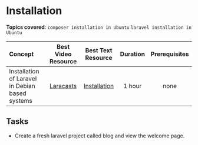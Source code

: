 # Installation

**Topics covered**:
`composer installation in Ubuntu`
`laravel installation in Ubuntu`

Concept | Best Video Resource | Best Text Resource | Duration | Prerequisites
:-- | :--: | :--: | :--: | :--:
Installation of Laravel in Debian based systems | [Laracasts](https://laracasts.com/series/laravel-from-scratch-2017/episodes/1) | [Installation](https://gist.github.com/pbteja1998/a735fad5d843a952c937f7b3ba8f058e) | 1 hour | none

## Tasks

- Create a fresh laravel project called blog and view the welcome page.
